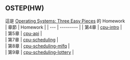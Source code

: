 ## OSTEP(HW)  
這是 [Operating Systems: Three Easy Pieces](https://pages.cs.wisc.edu/~remzi/OSTEP/) 的 Homework  
| 章節 | Homework |
| --- | --------- | 
| 第4章 | [cpu-intro](./cpu-intro/HW) |  
| 第5章 | [cpu-api](./cpu-api/HW) |  
| 第7章 | [cpu-scheduling](./cpu-sched/HW) |  
| 第8章 | [cpu-scheduling-mlfq](./cpu-sched-mlfq/HW) |  
| 第9章 | [cpu-scheduling-lottery](./cpu-sched-lottery/HW) |